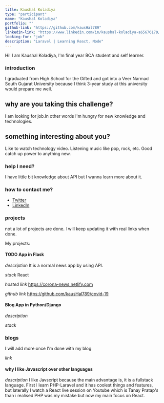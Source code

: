 ```yaml
---
title: Kaushal Koladiya
type: "participant"
name: "Kaushal Koladiya"
portfolio: ""
github-link: "https://github.com/kausHal789"
linkedin-link: "https://www.linkedin.com/in/kaushal-koladiya-a65676179/"
looking-for: "job"
description: "Laravel | Learning React, Node"
---
```


Hi! I am Kaushal Koladiya, I'm final year BCA student and self learner.

### introduction

I graduated from High School for the Gifted and got into a Veer Narmad South Gujarat University because I think 3-year study at this university would prepare me well.

## why are you taking this challenge?

I am looking for job.In other words I'm hungry for new knowledge and technologies.

## something interesting about you?

Like to watch technology video.
Listening music like pop, rock, etc.
Good catch up power to anything new.

### help I need?

I have little bit knowledge about API but I wanna learn more about it.

### how to contact me?

- [Twitter](https://twitter.com/kaushal__p)
- [LinkedIn](https://www.linkedin.com/in/kaushal-koladiya-a65676179/)

### projects

not a lot of projects are done. I will keep updating it with real links when done.

My projects:
#### TODO App in Flask  
_description_ It is a normal news app by using API.

_stack_ React

_hosted link_ https://corona-news.netlify.com

_github link_ https://github.com/kausHal789/covid-19

#### Blog App in Python/Django

_description_ 

_stack_

### blogs

I will add more once I'm done with my blog 

_link_ 

#### why I like Javascript over other languages

_description_ I like Javscript because the main advantage is, it is a fullstack language. First I learn PHP-Laravel and it has coolest things and features, but laterally I watch a React live session on Youtube which is Tanay Pratap's than i realised PHP was my mistake but now my main focus on React.